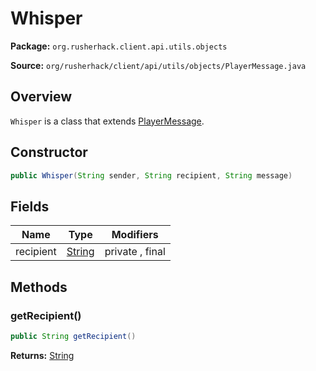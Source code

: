 # Whisper

**Package:** `org.rusherhack.client.api.utils.objects`

**Source:** `org/rusherhack/client/api/utils/objects/PlayerMessage.java`

## Overview

`Whisper` is a class that extends [PlayerMessage](/client/api/utils/objects/PlayerMessage.md).

## Constructor

```java
public Whisper(String sender, String recipient, String message)
```

## Fields

| Name | Type | Modifiers |
|------|------|----------|
| recipient | [String](https://docs.oracle.com/en/java/javase/21/docs/api/java.base/java/lang/String.html) | private , final |


## Methods

### getRecipient()

```java
public String getRecipient()
```

**Returns:** [String](https://docs.oracle.com/en/java/javase/21/docs/api/java.base/java/lang/String.html)

